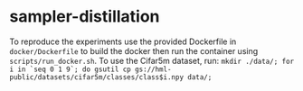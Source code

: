 # sampler-distillation
To reproduce the experiments use the provided Dockerfile in `docker/Dockerfile` to build the docker then run the container using `scripts/run_docker.sh`. 
To use the Cifar5m dataset, run: ``mkdir ./data/; for i in `seq 0 1 9`; do gsutil cp gs://hml-public/datasets/cifar5m/classes/class$i.npy data/;``
